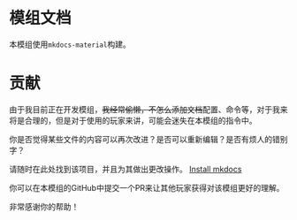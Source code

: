 # 模组文档

本模组使用`mkdocs-material`构建。

# 贡献

由于我目前正在开发模组，~~我经常偷懒，不怎么添加文档~~配置、命令等，对于我来将是合理的，但是对于使用的玩家来讲，可能会迷失在本模组的指令中。

你是否觉得某些文件的内容可以再次改进？是否可以重新编辑？是否有烦人的错别字？

请随时在此处找到该项目，并且为其做出更改操作。
[Install mkdocs](https://squidfunk.github.io/mkdocs-material/getting-started/)

你可以在本模组的GitHub中提交一个PR来让其他玩家获得对该模组更好的理解。

非常感谢你的帮助！